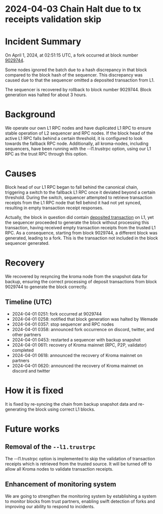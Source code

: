 # 2024-04-03 Chain Halt due to tx receipts validation skip

# Incident Summary

On April 1, 2024, at 02:51:15 UTC, a fork occurred at block number [9029744](https://kromascan.com/block/9029744).

Some nodes ignored the batch due to a hash discrepancy in that block compared to the block hash of the sequencer. This 
discrepancy was caused due to that the sequencer omitted a deposited transaction from L1.

The sequencer is recovered by rollback to block number 9029744. Block generation was halted for about 3 hours.

# Background

We operate our own L1 RPC nodes and have duplicated L1 RPC to ensure stable operation of L2 sequencer and RPC nodes. If 
the block head of the active L1 RPC falls behind a certain threshold, it is configured to look towards the fallback RPC 
node. Additionally, all kroma-nodes, including sequencers, have been running with the --l1.trustrpc option, using our L1
RPC as the trust RPC through this option.

# Causes

Block head of our L1 RPC began to fall behind the canonical chain, triggering a switch to the fallback L1 RPC once it 
deviated beyond a certain threshold. During the switch, sequencer attempted to retrieve transaction receipts from the L1
RPC node that fell behind it had not yet synced, resulting in empty transaction receipt responses.

Actually, the block in question did contain [deposited transaction](https://kromascan.com/tx/0xf76e4f34645bc3e172909fb03311cd1770f9c574ce46bd1da3644f9cea82c0e3)
on L1, yet the sequencer proceeded to generate the block without processing this transaction, having received empty 
transaction receipts from the trusted L1 RPC. As a consequence, starting from block 9029744, a different block was 
generated, leading to a fork. This is the transaction not included in the block sequencer generated.

# Recovery

We recovered by resyncing the kroma node from the snapshot data for backup, ensuring the correct processing of deposit 
transactions from block 9029744 to generate the block correctly.

## Timeline (UTC)

- 2024-04-01 0251: fork occurred at 9029744
- 2024-04-01 0258: notified that block generation was halted by Wemade
- 2024-04-01 0357: stop sequencer and RPC nodes
- 2024-04-01 0358: announced fork occurrence on discord, twitter, and other partners
- 2024-04-01 0453: restarted a sequencer with backup snapshot
- 2024-04-01 0611: recovery of Kroma mainnet (RPC, P2P, validator) completed
- 2024-04-01 0618: announced the recovery of Kroma mainnet on partners
- 2024-04-01 0620: announced the recovery of Kroma mainnet on discord and twitter

# How it is fixed

It is fixed by re-syncing the chain from backup snapshot data and re-generating the block using correct L1 blocks.

# Future works

## Removal of the `--l1.trustrpc`

The --l1.trustrpc option is implemented to skip the validation of transaction receipts which is retrieved from the 
trusted source. It will be turned off to allow all Kroma nodes to validate transaction receipts.

## Enhancement of monitoring system

We are going to strengthen the monitoring system by establishing a system to monitor blocks from trust partners, 
enabling swift detection of forks and improving our ability to respond to incidents.
